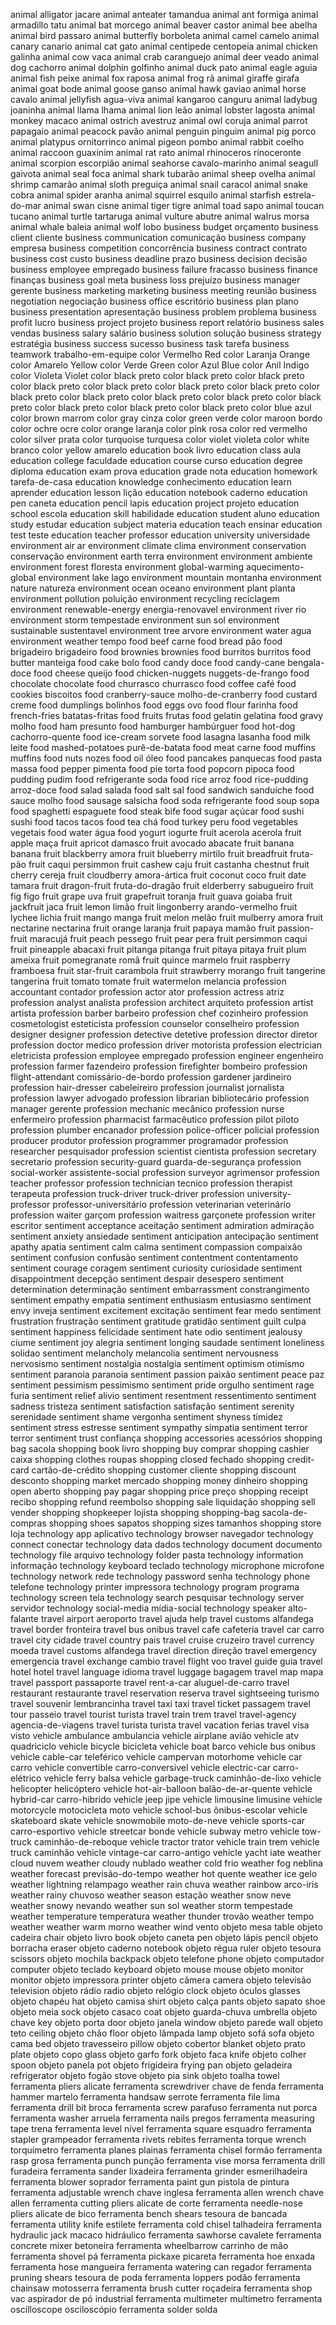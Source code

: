 animal alligator jacare
animal anteater tamandua
animal ant formiga
animal armadillo tatu
animal bat morcego
animal beaver castor
animal bee abelha
animal bird passaro
animal butterfly borboleta
animal camel camelo
animal canary canario
animal cat gato
animal centipede centopeia
animal chicken galinha
animal cow vaca
animal crab caranguejo
animal deer veado
animal dog cachorro
animal dolphin golfinho
animal duck pato
animal eagle aguia
animal fish peixe
animal fox raposa
animal frog rã
animal giraffe girafa
animal goat bode
animal goose ganso
animal hawk gaviao
animal horse cavalo
animal jellyfish agua-viva
animal kangaroo canguru
animal ladybug joaninha
animal llama lhama
animal lion leão
animal lobster lagosta
animal monkey macaco
animal ostrich avestruz
animal owl coruja
animal parrot papagaio
animal peacock pavão
animal penguin pinguim
animal pig porco
animal platypus ornitorrinco
animal pigeon pombo
animal rabbit coelho
animal raccoon guaxinim
animal rat rato
animal rhinoceros rinoceronte
animal scorpion escorpião
animal seahorse cavalo-marinho
animal seagull gaivota
animal seal foca
animal shark tubarão
animal sheep ovelha
animal shrimp camarão
animal sloth preguiça
animal snail caracol
animal snake cobra
animal spider aranha
animal squirrel esquilo
animal starfish estrela-do-mar
animal swan cisne
animal tiger tigre
animal toad sapo
animal toucan tucano
animal turtle tartaruga
animal vulture abutre
animal walrus morsa
animal whale baleia
animal wolf lobo
business budget orçamento
business client cliente
business communication comunicação
business company empresa
business competition concorrência
business contract contrato
business cost custo
business deadline prazo
business decision decisão
business employee empregado
business failure fracasso
business finance finanças
business goal meta
business loss prejuízo
business manager gerente
business marketing marketing
business meeting reunião
business negotiation negociação
business office escritório
business plan plano
business presentation apresentação
business problem problema
business profit lucro
business project projeto
business report relatório
business sales vendas
business salary salário
business solution solução
business strategy estratégia
business success sucesso
business task tarefa
business teamwork trabalho-em-equipe
color Vermelho Red
color Laranja Orange
color Amarelo Yellow
color Verde Green
color Azul Blue
color Anil Indigo
color Violeta Violet
color black preto
color black preto
color black preto
color black preto
color black preto
color black preto
color black preto
color black preto
color black preto
color black preto
color black preto
color black preto
color black preto
color black preto
color black preto
color blue azul
color brown marrom
color gray cinza
color green verde
color maroon bordo
color ochre ocre
color orange laranja
color pink rosa
color red vermelho
color silver prata
color turquoise turquesa
color violet violeta
color white branco
color yellow amarelo
education book livro
education class aula
education college faculdade
education course curso
education degree diploma
education exam prova
education grade nota
education homework tarefa-de-casa
education knowledge conhecimento
education learn aprender
education lesson lição
education notebook caderno
education pen caneta
education pencil lapis
education project projeto
education school escola
education skill habilidade
education student aluno
education study estudar
education subject materia
education teach ensinar
education test teste
education teacher professor
education university universidade
environment air ar
environment climate clima
environment conservation conservação
environment earth terra
environment environment ambiente
environment forest floresta
environment global-warming aquecimento-global
environment lake lago
environment mountain montanha
environment nature natureza
environment ocean oceano
environment plant planta
environment pollution poluição
environment recycling reciclagem
environment renewable-energy energia-renovavel
environment river rio
environment storm tempestade
environment sun sol
environment sustainable sustentavel
environment tree arvore
environment water agua
environment weather tempo
food beef carne
food bread pão
food brigadeiro brigadeiro
food brownies brownies
food burritos burritos
food butter manteiga
food cake bolo
food candy doce
food candy-cane bengala-doce
food cheese queijo
food chicken-nuggets nuggets-de-frango
food chocolate chocolate
food churrasco churrasco
food coffee café
food cookies biscoitos
food cranberry-sauce molho-de-cranberry
food custard creme
food dumplings bolinhos
food eggs ovo
food flour farinha
food french-fries batatas-fritas
food fruits frutas
food gelatin gelatina
food gravy molho
food ham presunto
food hamburger hambúrguer
food hot-dog cachorro-quente
food ice-cream sorvete
food lasagna lasanha
food milk leite
food mashed-potatoes purê-de-batata
food meat carne
food muffins muffins
food nuts nozes
food oil óleo
food pancakes panquecas
food pasta massa
food pepper pimenta
food pie torta
food popcorn pipoca
food pudding pudim
food refrigerante soda
food rice arroz
food rice-pudding arroz-doce
food salad salada
food salt sal
food sandwich sanduíche
food sauce molho
food sausage salsicha
food soda refrigerante
food soup sopa
food spaghetti espaguete
food steak bife
food sugar açúcar
food sushi sushi
food tacos tacos
food tea chá
food turkey peru
food vegetables vegetais
food water água
food yogurt iogurte
fruit acerola acerola
fruit apple maça
fruit apricot damasco
fruit avocado abacate
fruit banana banana
fruit blackberry amora
fruit blueberry mirtilo
fruit breadfruit fruta-pão
fruit caqui persimmon
fruit cashew caju
fruit castanha chestnut
fruit cherry cereja
fruit cloudberry amora-ártica
fruit coconut coco
fruit date tamara
fruit dragon-fruit fruta-do-dragão
fruit elderberry sabugueiro
fruit fig figo
fruit grape uva
fruit grapefruit toranja
fruit guava goiaba
fruit jackfruit jaca
fruit lemon limão
fruit lingonberry arando-vermelho
fruit lychee lichia
fruit mango manga
fruit melon melão
fruit mulberry amora
fruit nectarine nectarina
fruit orange laranja
fruit papaya mamão
fruit passion-fruit maracujá
fruit peach pessego
fruit pear pera
fruit persimmon caqui
fruit pineapple abacaxi
fruit pitanga pitanga
fruit pitaya pitaya
fruit plum ameixa
fruit pomegranate romã
fruit quince marmelo
fruit raspberry framboesa
fruit star-fruit carambola
fruit strawberry morango
fruit tangerine tangerina
fruit tomato tomate
fruit watermelon melancia
profession accountant contador
profession actor ator
profession actress atriz
profession analyst analista
profession architect arquiteto
profession artist artista
profession barber barbeiro
profession chef cozinheiro
profession cosmetologist esteticista
profession counselor conselheiro
profession designer designer
profession detective detetive
profession director diretor
profession doctor medico
profession driver motorista
profession electrician eletricista
profession employee empregado
profession engineer engenheiro
profession farmer fazendeiro
profession firefighter bombeiro
profession flight-attendant comissário-de-bordo
profession gardener jardineiro
profession hair-dresser cabeleireiro
profession journalist jornalista
profession lawyer advogado
profession librarian bibliotecário
profession manager gerente
profession mechanic mecânico
profession nurse enfermeiro
profession pharmacist farmacêutico
profession pilot piloto
profession plumber encanador
profession police-officer policial
profession producer produtor
profession programmer programador
profession researcher pesquisador
profession scientist cientista
profession secretary secretario
profession security-guard guarda-de-segurança
profession social-worker assistente-social
profession surveyor agrimensor
profession teacher professor
profession technician tecnico
profession therapist terapeuta
profession truck-driver truck-driver
profession university-professor professor-universitário
profession veterinarian veterinário
profession waiter garçom
profession waitress garçonete
profession writer escritor
sentiment acceptance aceitação
sentiment admiration admiração
sentiment anxiety ansiedade
sentiment anticipation antecipação
sentiment apathy apatia
sentiment calm calma
sentiment compassion compaixão
sentiment confusion confusão
sentiment contentment contentamento
sentiment courage coragem
sentiment curiosity curiosidade
sentiment disappointment decepção
sentiment despair desespero
sentiment determination determinação
sentiment embarrassment constrangimento
sentiment empathy empatia
sentiment enthusiasm entusiasmo
sentiment envy inveja
sentiment excitement excitação
sentiment fear medo
sentiment frustration frustração
sentiment gratitude gratidão
sentiment guilt culpa
sentiment happiness felicidade
sentiment hate odio
sentiment jealousy ciume
sentiment joy alegria
sentiment longing saudade
sentiment loneliness solidao
sentiment melancholy melancolia
sentiment nervousness nervosismo
sentiment nostalgia nostalgia
sentiment optimism otimismo
sentiment paranoia paranoia
sentiment passion paixão
sentiment peace paz
sentiment pessimism pessimismo
sentiment pride orgulho
sentiment rage furia
sentiment relief alivio
sentiment resentment ressentimento
sentiment sadness tristeza
sentiment satisfaction satisfação
sentiment serenity serenidade
sentiment shame vergonha
sentiment shyness timidez
sentiment stress estresse
sentiment sympathy simpatia
sentiment terror terror
sentiment trust confiança
shopping accessories acessórios
shopping bag sacola
shopping book livro
shopping buy comprar
shopping cashier caixa
shopping clothes roupas
shopping closed fechado
shopping credit-card cartão-de-crédito
shopping customer cliente
shopping discount desconto
shopping market mercado
shopping money dinheiro
shopping open aberto
shopping pay pagar
shopping price preço
shopping receipt recibo
shopping refund reembolso
shopping sale liquidação
shopping sell vender
shopping shopkeeper lojista
shopping shopping-bag sacola-de-compras
shopping shoes sapatos
shopping sizes tamanhos
shopping store loja
technology app aplicativo
technology browser navegador
technology connect conectar
technology data dados
technology document documento
technology file arquivo
technology folder pasta
technology information informação
technology keyboard teclado
technology microphone microfone
technology network rede
technology password senha
technology phone telefone
technology printer impressora
technology program programa
technology screen tela
technology search pesquisar
technology server servidor
technology social-media mídia-social
technology speaker alto-falante
travel airport aeroporto
travel ajuda help
travel customs alfandega
travel border fronteira
travel bus onibus
travel cafe cafeteria
travel car carro
travel city cidade
travel country pais
travel cruise cruzeiro
travel currency moeda
travel customs alfandega
travel direction direção
travel emergency emergencia
travel exchange cambio
travel flight voo
travel guide guia
travel hotel hotel
travel language idioma
travel luggage bagagem
travel map mapa
travel passport passaporte
travel rent-a-car aluguel-de-carro
travel restaurant restaurante
travel reservation reserva
travel sightseeing turismo
travel souvenir lembrancinha
travel taxi taxi
travel ticket passagem
travel tour passeio
travel tourist turista
travel train trem
travel travel-agency agencia-de-viagens
travel turista turista
travel vacation ferias
travel visa visto
vehicle ambulance ambulancia
vehicle airplane avião
vehicle atv quadriciclo
vehicle bicycle bicicleta
vehicle boat barco
vehicle bus onibus
vehicle cable-car teleférico
vehicle campervan motorhome
vehicle car carro
vehicle convertible carro-conversivel
vehicle electric-car carro-elétrico
vehicle ferry balsa
vehicle garbage-truck caminhão-de-lixo
vehicle helicopter helicóptero
vehicle hot-air-balloon balão-de-ar-quente
vehicle hybrid-car carro-hibrido
vehicle jeep jipe
vehicle limousine limusine
vehicle motorcycle motocicleta moto
vehicle school-bus ônibus-escolar
vehicle skateboard skate
vehicle snowmobile moto-de-neve
vehicle sports-car carro-esportivo
vehicle streetcar bonde
vehicle subway metro
vehicle tow-truck caminhão-de-reboque
vehicle tractor trator
vehicle train trem
vehicle truck caminhão
vehicle vintage-car carro-antigo
vehicle yacht iate
weather cloud nuvem
weather cloudy nublado
weather cold frio
weather fog neblina
weather forecast previsão-do-tempo
weather hot quente
weather ice gelo
weather lightning relampago
weather rain chuva
weather rainbow arco-iris
weather rainy chuvoso
weather season estação
weather snow neve
weather snowy nevando
weather sun sol
weather storm tempestade
weather temperature temperatura
weather thunder trovão
weather tempo weather
weather warm morno
weather wind vento
objeto mesa table
objeto cadeira chair
objeto livro book
objeto caneta pen
objeto lápis pencil
objeto borracha eraser
objeto caderno notebook
objeto régua ruler
objeto tesoura scissors
objeto mochila backpack
objeto telefone phone
objeto computador computer
objeto teclado keyboard
objeto mouse mouse
objeto monitor monitor
objeto impressora printer
objeto câmera camera
objeto televisão television
objeto rádio radio
objeto relógio clock
objeto óculos glasses
objeto chapéu hat
objeto camisa shirt
objeto calça pants
objeto sapato shoe
objeto meia sock
objeto casaco coat
objeto guarda-chuva umbrella
objeto chave key
objeto porta door
objeto janela window
objeto parede wall
objeto teto ceiling
objeto chão floor
objeto lâmpada lamp
objeto sofá sofa
objeto cama bed
objeto travesseiro pillow
objeto cobertor blanket
objeto prato plate
objeto copo glass
objeto garfo fork
objeto faca knife
objeto colher spoon
objeto panela pot
objeto frigideira frying pan
objeto geladeira refrigerator
objeto fogão stove
objeto pia sink
objeto toalha towel
ferramenta pliers alicate
ferramenta screwdriver chave de fenda
ferramenta hammer martelo
ferramenta handsaw serrote
ferramenta file lima
ferramenta drill bit broca
ferramenta screw parafuso
ferramenta nut porca
ferramenta washer arruela
ferramenta nails pregos
ferramenta measuring tape trena
ferramenta level nível
ferramenta square esquadro
ferramenta stapler grampeador
ferramenta rivets rebites
ferramenta torque wrench torquímetro
ferramenta planes plainas
ferramenta chisel formão
ferramenta rasp grosa
ferramenta punch punção
ferramenta vise morsa
ferramenta drill furadeira
ferramenta sander lixadeira
ferramenta grinder esmerilhadeira
ferramenta blower soprador
ferramenta paint gun pistola de pintura
ferramenta adjustable wrench chave inglesa
ferramenta allen wrench chave allen
ferramenta cutting pliers alicate de corte
ferramenta needle-nose pliers alicate de bico
ferramenta bench shears tesoura de bancada
ferramenta utility knife estilete
ferramenta cold chisel talhadeira
ferramenta hydraulic jack macaco hidráulico
ferramenta sawhorse cavalete
ferramenta concrete mixer betoneira
ferramenta wheelbarrow carrinho de mão
ferramenta shovel pá
ferramenta pickaxe picareta
ferramenta hoe enxada
ferramenta hose mangueira
ferramenta watering can regador
ferramenta pruning shears tesoura de poda
ferramenta loppers podão
ferramenta chainsaw motosserra
ferramenta brush cutter roçadeira
ferramenta shop vac aspirador de pó industrial
ferramenta multimeter multímetro
ferramenta oscilloscope osciloscópio
ferramenta solder solda